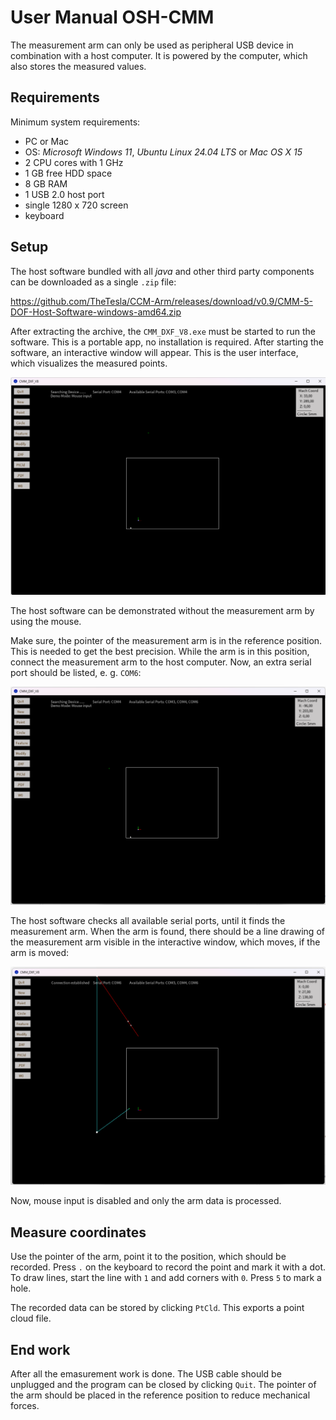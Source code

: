
# User Manual OSH-CMM

The measurement arm can only be used as peripheral USB device in combination with a host computer. It is powered by the computer, which also stores the measured values. 

## Requirements

Minimum system requirements:
* PC or Mac
* OS: _Microsoft Windows 11_, _Ubuntu Linux 24.04 LTS_ or _Mac OS X 15_
* 2 CPU cores with 1 GHz
* 1 GB free HDD space
* 8 GB RAM
* 1 USB 2.0 host port
* single 1280 x 720 screen
* keyboard

## Setup

The host software bundled with all _java_ and other third party components can be downloaded as a single `.zip` file:

https://github.com/TheTesla/CCM-Arm/releases/download/v0.9/CMM-5-DOF-Host-Software-windows-amd64.zip

After extracting the archive, the `CMM_DXF_V8.exe` must be started to run the software. This is a portable app, no installation is required. After starting the software, an interactive window will appear. This is the user interface, which visualizes the measured points.

![GUI without device](host_software_0.png)

The host software can be demonstrated without the measurement arm by using the mouse.

Make sure, the pointer of the measurement arm is in the reference position. This is needed to get the best precision. While the arm is in this position, connect the measurement arm to the host computer. Now, an extra serial port should be listed, e. g. `COM6`:

![GUI with device connected](host_software_1.png)

The host software checks all available serial ports, until it finds the measurement arm. When the arm is found, there should be a line drawing of the measurement arm visible in the interactive window, which moves, if the arm is moved:

![GUI with connection established](host_software_2.png)

Now, mouse input is disabled and only the arm data is processed.

## Measure coordinates

Use the pointer of the arm, point it to the position, which should be recorded. Press `.` on the keyboard to record the point and mark it with a dot. To draw lines, start the line with `1` and add corners with `0`. Press `5` to mark a hole.

The recorded data can be stored by clicking `PtCld`. This exports a point cloud file.

## End work

After all the emasurement work is done. The USB cable should be unplugged and the program can be closed by clicking `Quit`. The pointer of the arm should be placed in the reference position to reduce mechanical forces.


